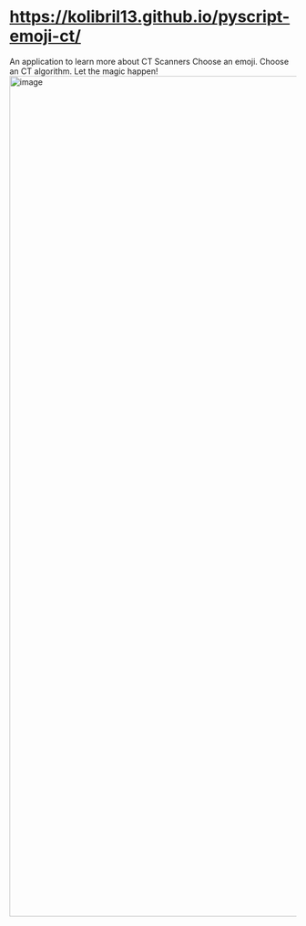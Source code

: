 # https://kolibril13.github.io/pyscript-emoji-ct/
An application to learn more about CT Scanners
Choose an emoji. Choose an CT algorithm. Let the magic happen!
<img width="1474" alt="image" src="https://user-images.githubusercontent.com/44469195/174666012-de9f5fdf-657c-4848-8d2e-eab7aa26f866.png">


